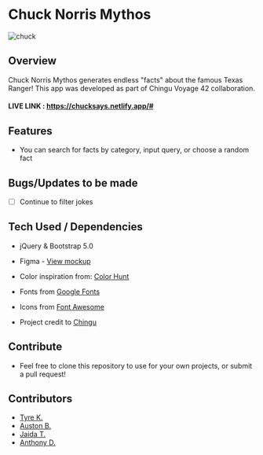 # Chuck Norris Mythos
![chuck](https://user-images.githubusercontent.com/102535399/218261815-2651cc0f-4331-429a-8591-856c4cd20f68.gif)

## Overview

Chuck Norris Mythos generates endless "facts" about the famous Texas Ranger! This app was developed as part of Chingu Voyage 42 collaboration.

#### LIVE LINK : https://chucksays.netlify.app/#

## Features

- You can search for facts by category, input query, or choose a random fact


## Bugs/Updates to be made

- [ ] Continue to filter jokes

## Tech Used / Dependencies

- jQuery & Bootstrap 5.0

- Figma - [View mockup](https://www.figma.com/file/8Cf2Xklv7hueuthffNQ0J1/Chuck-Norris-%22Fact-Generator%22?node-id=0%3A1&t=WMkQ2k8F2f6gmwpX-1)

- Color inspiration from: [Color Hunt](https://colorhunt.co/)

- Fonts from [Google Fonts](https://fonts.google.com/)

- Icons from [Font Awesome](https://fontawesome.com/)

- Project credit to [Chingu](https://www.chingu.io/)

## Contribute

- Feel free to clone this repository to use for your own projects, or submit a pull request!

## Contributors
- [Tyre K.](https://github.com/TyreKing)
- [Auston B.](https://github.com/AustonBoyd)
- [Jaida T.](https://github.com/jtaylor1204)
- [Anthony D.](https://github.com/keeping2Code)

